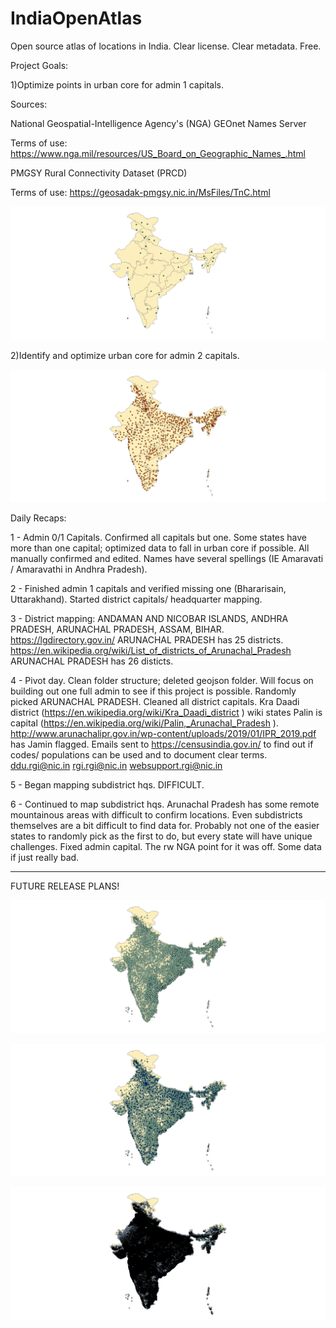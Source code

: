# IndiaOpenAtlas
Open source atlas of locations in India. Clear license. Clear metadata. Free.

Project Goals:

1)Optimize points in urban core for admin 1 capitals.

Sources: 
  
  National Geospatial-Intelligence Agency's (NGA) GEOnet Names Server
  
  Terms of use: https://www.nga.mil/resources/US_Board_on_Geographic_Names_.html
  
  PMGSY Rural Connectivity Dataset (PRCD)
  
  Terms of use: https://geosadak-pmgsy.nic.in/MsFiles/TnC.html

![](https://github.com/justinelliotmeyers/IndiaOpenAtlas/blob/main/jpeg_map_references/admin_1_capital_points.png)

2)Identify and optimize urban core for admin 2 capitals.

![](https://github.com/justinelliotmeyers/IndiaOpenAtlas/blob/main/jpeg_map_references/admin_2_capital_points.png)

Daily Recaps:

1 - Admin 0/1 Capitals. Confirmed all capitals but one. Some states have more than one capital; optimized data to fall in urban core if possible. All manually confirmed and edited. Names have several spellings (IE Amaravati / Amaravathi in Andhra Pradesh).

2 - Finished admin 1 capitals and verified missing one (Bhararisain, Uttarakhand). Started district capitals/ headquarter mapping. 

3 - District mapping: 	ANDAMAN AND NICOBAR ISLANDS, ANDHRA PRADESH, ARUNACHAL PRADESH, ASSAM, BIHAR. https://lgdirectory.gov.in/ ARUNACHAL PRADESH has 25 districts. https://en.wikipedia.org/wiki/List_of_districts_of_Arunachal_Pradesh ARUNACHAL PRADESH has 26 disticts.

4 - Pivot day. Clean folder structure; deleted geojson folder. Will focus on building out one full admin to see if this project is possible. Randomly picked ARUNACHAL PRADESH. Cleaned all district capitals. Kra Daadi district (https://en.wikipedia.org/wiki/Kra_Daadi_district ) wiki states Palin is capital (https://en.wikipedia.org/wiki/Palin,_Arunachal_Pradesh ). http://www.arunachalipr.gov.in/wp-content/uploads/2019/01/IPR_2019.pdf has Jamin flagged. Emails sent to https://censusindia.gov.in/ to find out if codes/ populations can be used and to document clear terms. ddu.rgi@nic.in rgi.rgi@nic.in websupport.rgi@nic.in

5 - Began mapping subdistrict hqs. DIFFICULT.

6 - Continued to map subdistrict hqs. Arunachal Pradesh has some remote mountainous areas with difficult to confirm locations. Even subdistricts themselves are a bit difficult to find data for. Probably not one of the easier states to randomly pick as the first to do, but every state will have unique challenges. Fixed admin capital. The rw NGA point for it was off. Some data if just really bad.





------------------------------------------------------------------------------------------------------------------------------------------------------------------------------------------------------------------------------------------------------------------------------------------------------------------------------------------------------------------
FUTURE RELEASE PLANS!

![](https://github.com/justinelliotmeyers/IndiaOpenAtlas/blob/main/jpeg_map_references/planned_v3_release.png)

![](https://github.com/justinelliotmeyers/IndiaOpenAtlas/blob/main/jpeg_map_references/planned_v4_release.png)

![](https://github.com/justinelliotmeyers/IndiaOpenAtlas/blob/main/jpeg_map_references/planned_v5_release.png)



